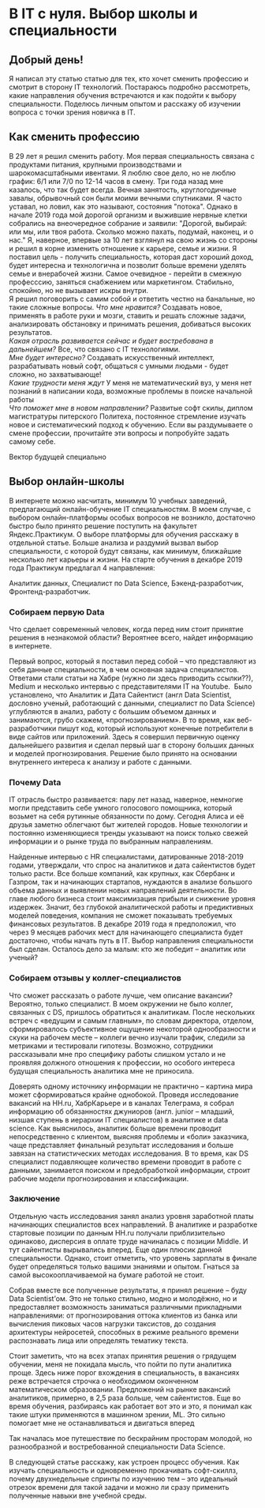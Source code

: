 <h1>В IT с нуля. Выбор школы и специальности</h1>

<h2>Добрый день!</h2>
Я написал эту статью статью для тех, кто хочет сменить профессию и смотрит в сторону IT технологий.
Постараюсь подробно рассмотреть, какие направления обучения встречаются и как подойти к выбору специальности.  
Поделюсь личным опытом и расскажу об изучении вопроса с точки зрения новичка в IT.

<h2>Как сменить профессию</h2>  

В 29 лет я решил сменить работу. Моя первая специальность связана с продуктами питания, крупными производствами и шарокомасштабными ивентами. Я люблю свое дело, но не люблю график: 6/1 или 7/0 по 12-14 часов в смену. Три года назад мне казалось, что так будет всегда. Вечная занятость, круглогодичные завалы, обрывочный сон были моими вечными спутниками. Я часто уставал, но ловил, как это называют, состояния "потока". 
Однако в начале 2019 года мой дорогой организм и выжившие нервные клетки собрались на внеочередное собрание и заявили: "Дорогой, выбирай: или мы, или твоя работа. Сколько можно пахать, подумай, наконец, и о нас." Я, наверное, впервые за 10 лет взглянул на свою жизнь со стороны и решил в корне изменить отношение к карьере, семье и жизни. Я поставил цель - получить специальность, которая даст хороший доход, будет интересна и технологична и позволит больше времени уделять семье и внерабочей жизни. Самое очевидное - перейти в смежную професссию, заняться снабжением или маркетингом. Стабильно, спокойно, но не вызывает искры внутри.  
Я решил поговорить с самим собой и ответить честно на банальные, но такие сложные вопросы. 
*Что мне нравится?* Создавать новое, применять в работе руки и мозги, ставить и решать сложные задачи, анализировать обстановку и принимать решения, добиваться высоких результатов.  
*Какая отрасль развивается сейчас и будет востребована в дальнейшем?*  Все, что связано с IT технологиями.  
*Мне будет интересно?* Создавать искусственный интеллект, разрабатывать новый софт, общаться с умными людьми - будет сложно, но захватывающе!  
*Какие трудности меня ждут* У меня не математический вуз, у меня нет познаний в написании кода, возможные проблемы в поиске начальной работы  
*Что поможет мне в новом направлении?* Развитые софт скилы, диплом магистратуры питерского Политеха, постоянное стремление изучать новое и систематический подход к обучению.
Если вы раздумываете о смене профессии, прочитайте эти вопросы и попробуйте задать самому себе. 


Вектор будущей специально

<h2>Выбор онлайн-школы</h2>  


В интернете можно насчитать, минимум 10 учебных заведений, предлагающий онлайн-обучение IT специальностям. В моем случае, с выбором онлайн-платформы особых вопросов не возникло, достаточно быстро было принято решение поступить на факультет Яндекс.Практикум. О выборе платформы для обучения расскажу в отдельной статье. Больше анализа и раздумий вызвал выбор специальности, с которой будут связаны, как минимум, ближайшие несколько лет карьеры и жизни.
На старте обучения в декабре 2019 года Практикум предлагал 4 направления:

Аналитик данных, Специалист по Data Science, Бэкенд-разработчик,  Фронтенд-разработчик.  

### Собираем первую Data

Что сделает современный человек, когда перед ним стоит принятие решения в незнакомой области? Вероятнее всего, найдет информацию в интернете.

Первый вопрос, который я поставил перед собой – что представляют из себя данные специальности, в чем основная задача специалистов. Ответами стали статьи на Хабре (нужно ли здесь приводить ссылки??), Medium и несколько интервью с представителями IT на Youtube.  Было установлено, что Аналитик и Дата Сайентист (англ Data Scientist, дословно ученый, работающий с данными, специалист по Data Science) углубляются в анализ, работу с большим объемом данных и занимаются, грубо скажем, «прогнозированием». В то время, как веб-разработчики пишут код, который используют конечные потребители в виде сайтов или приложений. Здесь я совершил первичную оценку дальнейшего развития и сделал первый шаг в сторону больших данных и моделей прогнозирования. Решение было принято на основании внутреннего интереса к анализу и работе с данными.

### Почему Data

IT отрасль быстро развивается: пару лет назад, наверное, немногие могли представить себе умного голосового помощника, который возьмет на себя рутинные обязанности по дому. Сегодня Алиса и её друзья заметно облегчают быт жителей городов. Новые технологии и постоянно изменяющиеся тренды указывают на поиск только свежей информации и о рынке труда по выбранным направлениям.

Найденные интервью с HR специалистами, датированные 2018-2019 годами, утверждали, что спрос на аналитиков и дата сайентистов будет только расти. Все больше компаний, как крупных, как Сбербанк и Газпром, так и начинающих стартапов, нуждаются в анализе большого объема данных и выявлении новых направлений деятельности. Во главе любого бизнеса стоит максимизация прибыли и снижение уровня издержек. Значит, без глубокой аналитической работы и предиктивных моделей поведения, компания не сможет показывать требуемых финансовых результатов. В декабре 2019 года я предположил, что через 9 месяцев рабочих мест для начинающего специалиста будет достаточно, чтобы начать путь в IT. Выбор направления специальности был сделан. Осталось дело за малым: кто же победит – аналитик или ученый?

### Собираем отзывы у коллег-специалистов

Что сможет рассказать о работе лучше, чем описание вакансии? Вероятно, только специалист. В моем окружении не было коллег, связанных с DS, пришлось обратиться к аналитикам. После нескольких встреч с «ведущим и самым главным», по словам директора, отделом, сформировалось субъективное ощущение некоторой однообразности и скуки на рабочем месте – коллеги вечно изучали трафик, следили за метриками и тестировали гипотезы. Возможно, сотрудники рассказывали мне про специфику работы слишком устало и не проявляя должного отношения к профессии, но особого интереса будущая специальность аналитика мне не приносила.

Доверять одному источнику информации не практично – картина мира может сформироваться крайне однобокой. Проведя исследование вакансий на HH.ru, ХабрКарьере и в каналах Телеграма, я собрал информацию об обязанностях джуниоров (англ. junior – младший, низшая ступень в иерархии IT специалистов) в аналитике и data science. Как выяснилось, аналитик больше времени проводит непосредственно с клиентом, выясняя проблемы и «боли» заказчика, чаще представляет финальный результат исследования и больше завязан на статистических методах исследования. В то время, как DS специалист подавляющее количество времени проводит в работе с данными, занимается поиском и предобработкой информации, строит рабочие модели прогнозирования и классификации.

### Заключение

Отдельную часть исследования занял анализ уровня заработной платы начинающих специалистов всех направлений. В аналитике и разработке стартовые позиции по данным HH.ru получали приблизительно одинаково, дисперсия в оплате труде начиналась с позиции Middle. И тут сайентисты вырывались вперед. Еще один плюсик данной специальности. Однако, стоит отметить, что уровень зарплаты в финале будет определяться только вашими знаниями и опытом. Гнаться за самой высокооплачиваемой на бумаге работой не стоит.

Собрав вместе все полученные результаты, я принял решение – буду Data Scientist’ом. Это не только стильно, модно и молодёжно, но и предоставляет возможность заниматься различными прикладными направлениями: от прогнозирования оттока клиентов из банка или вычисления пиковых часов нагрузки таксистов, до создания архитектуры нейросетей, способных в режиме реального времени распознавать лица или определять тематику текста.

Стоит заметить, что на всех этапах принятия решения о грядущем обучении, меня не покидала мысль, что пойти по пути аналитика проще. Здесь ниже порог вхождения в специальность, в вакансиях реже встречается строчка о необходимом оконченном математическом образовании. Предложений на рынке вакансий аналитиков, примерно, в 2,5 раза больше, чем сайентистов. Еще во время обучения, разбираясь как работает вот это и это, я понимал как такие штуки применяются в машинном зрении, ML. Это сильно помогает мне не останавливаться и двигаться вперед

Так началась мое путешествие по бескрайним просторам молодой, но разнообразной и востребованной специальности Data Science.

В следующей статье расскажу, как устроен процесс обучения. Как изучать специальность и одновременно прокачивать софт-скиллз, почему двухнедельные спринты по изучению тем – это идеальный отрезок времени для такой задачи и можно ли сразу применить полученные навыки вне учебной среды.
